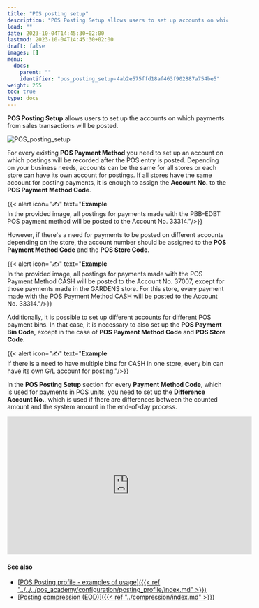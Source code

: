 ```yaml
---
title: "POS posting setup"
description: "POS Posting Setup allows users to set up accounts on which payments from sales transactions will be posted."
lead: ""
date: 2023-10-04T14:45:30+02:00
lastmod: 2023-10-04T14:45:30+02:00
draft: false
images: []
menu:
  docs:
    parent: ""
    identifier: "pos_posting_setup-4ab2e575ffd18af463f902887a754be5"
weight: 255
toc: true
type: docs
---
```


**POS Posting Setup** allows users to set up the accounts on which payments from sales transactions will be posted.

![POS_posting_setup](POS%20posting%20setup.PNG)

For every existing **POS Payment Method** you need to set up an account on which postings will be recorded after the POS entry is posted.
Depending on your business needs, accounts can be the same for all stores or each store can have its own account for postings. If all stores have the same account for posting payments, it is enough to assign the **Account No.** to the **POS Payment Method Code**. 

{{< alert icon="✍️" text="<b>Example</b> </br> In the provided image, all postings for payments made with the PBB-EDBT POS payment method will be posted to the Account No. 33314."/>}}

However, if there's a need for payments to be posted on different accounts depending on the store, the account number should be assigned to the **POS Payment Method Code** and the **POS Store Code**. 

{{< alert icon="✍️" text="<b>Example</b> </br> In the provided image, all postings for payments made with the POS Payment Method CASH will be posted to the Account No. 37007, except for those payments made in the GARDENS store. For this store, every payment made with the POS Payment Method CASH will be posted to the Account No. 33314."/>}}

Additionally, it is possible to set up different accounts for different POS payment bins. In that case, it is necessary to also set up the **POS Payment Bin Code**, except in the case of **POS Payment Method Code** and **POS Store Code**. 

{{< alert icon="✍️" text="<b>Example</b> </br> If there is a need to have multiple bins for CASH in one store, every bin can have its own G/L account for posting."/>}}

In the **POS Posting Setup** section for every **Payment Method Code**, which is used for payments in POS units, you need to set up the **Difference Account No.**, which is used if there are differences between the counted amount and the system amount in the end-of-day process.

<iframe width="560" height="315" src="https://www.youtube.com/embed/NACqyx-5Jc4" title="YouTube video player" frameborder="0" allow="accelerometer; autoplay; clipboard-write; encrypted-media; gyroscope; picture-in-picture; web-share" allowfullscreen></iframe>

#### See also

- [<ins>POS Posting profile - examples of usage<ins>]({{< ref "../../../pos_academy/configuration/posting_profile/index.md" >}})
- [<ins>Posting compression (EOD)<ins>]({{< ref "../compression/index.md" >}})